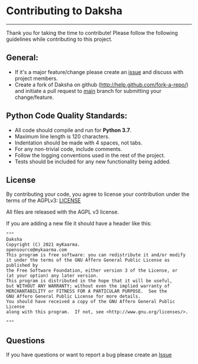 Contributing to Daksha
===============================================

------------------------------------------------------------------------------

Thank you for taking the time to contribute! Please follow the following guidelines while contributing to this project.

## General:
  - If it's a major feature/change please create an [issue](https://github.com/mykaarma/daksha/issues) and discuss with project members.
  - Create a fork of Daksha on github (http://help.github.com/fork-a-repo/) and initiate a pull request to [main](https://github.com/mykaarma/daksha/tree/main) branch for submitting your change/feature.


## Python Code Quality Standards:
  - All code should compile and run for **Python 3.7**.
  - Maximum line length is 120 characters.
  - Indentation should be made with 4 spaces, not tabs.
  - For any non-trivial code, include comments.
  - Follow the logging conventions used in the rest of the project.
  - Tests should be included for any new functionality being added.

## License

By contributing your code, you agree to license your contribution under the terms of the AGPLv3: [LICENSE](LICENSE)

All files are released with the AGPL v3 license.

If you are adding a new file it should have a header like this:

```
"""
Daksha
Copyright (C) 2021 myKaarma.
opensource@mykaarma.com
This program is free software: you can redistribute it and/or modify
it under the terms of the GNU Affero General Public License as published by
the Free Software Foundation, either version 3 of the License, or
(at your option) any later version.
This program is distributed in the hope that it will be useful,
but WITHOUT ANY WARRANTY; without even the implied warranty of
MERCHANTABILITY or FITNESS FOR A PARTICULAR PURPOSE.  See the
GNU Affero General Public License for more details.
You should have received a copy of the GNU Affero General Public License
along with this program.  If not, see <http://www.gnu.org/licenses/>.

"""
```


## Questions

If you have questions or want to report a bug please create an [Issue]( https://github.com/mykaarma/daksha/issues )